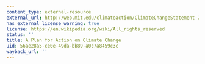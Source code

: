 ```yaml
---
content_type: external-resource
external_url: http://web.mit.edu/climateaction/ClimateChangeStatement-2015Oct21.pdf
has_external_license_warning: true
license: https://en.wikipedia.org/wiki/All_rights_reserved
status: ''
title: A Plan for Action on Climate Change
uid: 56ae28a5-ce0e-49da-bb89-a0c7a8459c3c
wayback_url: ''
---
```

